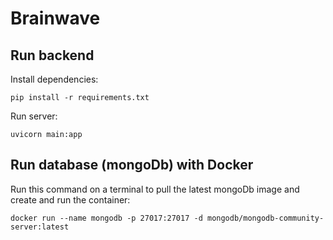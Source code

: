 # Brainwave

## Run backend
Install dependencies:
```
pip install -r requirements.txt
```

Run server:
```
uvicorn main:app
```

## Run database (mongoDb) with Docker
Run this command on a terminal to pull the latest mongoDb image and create and run the container:
```
docker run --name mongodb -p 27017:27017 -d mongodb/mongodb-community-server:latest
```

